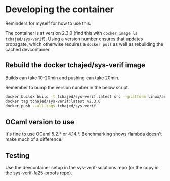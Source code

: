 # Developing the container

Reminders for myself for how to use this.

The container is at version 2.3.0 (find this with `docker image ls
tchajed/sys-verif`). Using a version number ensures that updates propagate,
which otherwise requires a `docker pull` as well as rebuilding the cached
devcontainer.

## Rebuild the docker tchajed/sys-verif image

Builds can take 10-20min and pushing can take 20min.

Remember to bump the version number in the below script.

```sh
docker buildx build -t tchajed/sys-verif:latest src --platform linux/arm64,linux/amd64
docker tag tchajed/sys-verif:latest v2.3.0
docker push --all-tags tchajed/sys-verif
```

## OCaml version to use

It's fine to use OCaml 5.2.\* or 4.14.\*. Benchmarking shows flambda doesn't
make much of a difference.

## Testing

Use the devcontainer setup in the sys-verif-solutions repo (or the copy in the
sys-verif-fa25-proofs repo).

